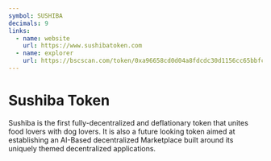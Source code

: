 ```yaml
---
symbol: SUSHIBA
decimals: 9
links:
  - name: website
    url: https://www.sushibatoken.com
  - name: explorer
    url: https://bscscan.com/token/0xa96658cd0d04a8fdcdc30d1156cc65bbfc7591ed
---
```


# Sushiba Token

Sushiba is the first fully-decentralized and deflationary token that unites food lovers with dog lovers. It is also a future looking token aimed at establishing an AI-Based decentralized Marketplace built around its uniquely themed decentralized applications.
